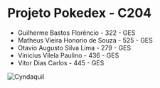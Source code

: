 # Projeto Pokedex - C204

* Guilherme Bastos Florêncio - 322 - GES
* Matheus Vieira Honorio de Souza - 525 - GES
* Otavio Augusto Silva Lima - 279 - GES
* Vinicius Vilela Paulino - 436 - GES
* Vitor Dias Carlos - 445 - GES

![Cyndaquil](https://pa1.aminoapps.com/5982/a95a06ab3f8b5d6da33074dc116a572115359cdf_hq.gif)
